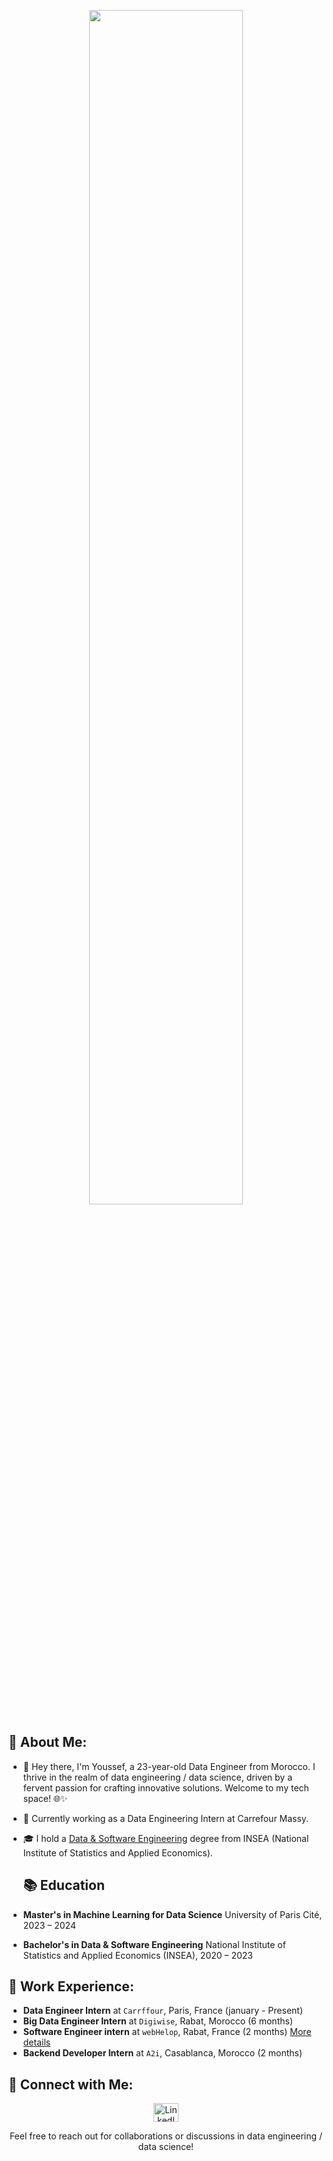 <p align="center">
  <img src="https://github.com/labrijisaad/labrijisaad/assets/74627083/b155c79d-da48-4be3-98a7-c40dd2a201bc" width="70%" />
</p>


## 👋 About Me:

- 🚀 Hey there, I'm Youssef, a 23-year-old Data Engineer from Morocco. I thrive in the realm of data engineering / data science, driven by a fervent passion for crafting innovative solutions. Welcome to my tech space! 🌐✨
- 💼 Currently working as a Data Engineering Intern at Carrefour Massy.
- 🎓 I hold a [Data & Software Engineering]((https://insea.ac.ma/files/DSE_fiche_description_2022.pdf)) degree from INSEA (National Institute of Statistics and Applied Economics).


  ## 📚 Education
  
- **Master's in Machine Learning for Data Science**
  University of Paris Cité, 2023 – 2024

- **Bachelor's in Data & Software Engineering**
  National Institute of Statistics and Applied Economics (INSEA), 2020 – 2023


## 💼 Work Experience:

- **Data Engineer Intern** at `Carrffour`, Paris, France (january - Present)
- **Big Data Engineer Intern** at `Digiwise`, Rabat, Morocco (6 months)
- **Software Engineer intern** at `webHelop`, Rabat, France (2 months) [More details](https://github.com/labrijisaad/Chefclub-Data-Internship)
- **Backend Developer Intern** at `A2i`, Casablanca, Morocco (2 months)


## 🙌 Connect with Me:

<p align="center">
  <a href="https://www.linkedin.com/in/youssef-salhi/" target="_blank">
    <img align="center" alt="LinkedIn" height="30" src="https://raw.githubusercontent.com/rahuldkjain/github-profile-readme-generator/master/src/images/icons/Social/linked-in-alt.svg" width="40"/>
  </a>

<p align="center">
  Feel free to reach out for collaborations or discussions in data engineering / data science!
</p>
